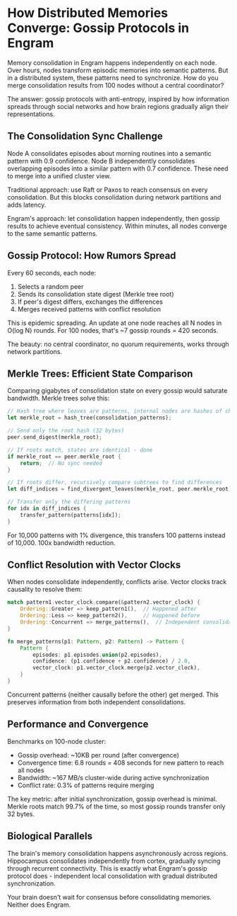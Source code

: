 # How Distributed Memories Converge: Gossip Protocols in Engram

Memory consolidation in Engram happens independently on each node. Over hours, nodes transform episodic memories into semantic patterns. But in a distributed system, these patterns need to synchronize. How do you merge consolidation results from 100 nodes without a central coordinator?

The answer: gossip protocols with anti-entropy, inspired by how information spreads through social networks and how brain regions gradually align their representations.

## The Consolidation Sync Challenge

Node A consolidates episodes about morning routines into a semantic pattern with 0.9 confidence. Node B independently consolidates overlapping episodes into a similar pattern with 0.7 confidence. These need to merge into a unified cluster view.

Traditional approach: use Raft or Paxos to reach consensus on every consolidation. But this blocks consolidation during network partitions and adds latency.

Engram's approach: let consolidation happen independently, then gossip results to achieve eventual consistency. Within minutes, all nodes converge to the same semantic patterns.

## Gossip Protocol: How Rumors Spread

Every 60 seconds, each node:
1. Selects a random peer
2. Sends its consolidation state digest (Merkle tree root)
3. If peer's digest differs, exchanges the differences
4. Merges received patterns with conflict resolution

This is epidemic spreading. An update at one node reaches all N nodes in O(log N) rounds. For 100 nodes, that's ~7 gossip rounds = 420 seconds.

The beauty: no central coordinator, no quorum requirements, works through network partitions.

## Merkle Trees: Efficient State Comparison

Comparing gigabytes of consolidation state on every gossip would saturate bandwidth. Merkle trees solve this:

```rust
// Hash tree where leaves are patterns, internal nodes are hashes of children
let merkle_root = hash_tree(consolidation_patterns);

// Send only the root hash (32 bytes)
peer.send_digest(merkle_root);

// If roots match, states are identical - done
if merkle_root == peer.merkle_root {
    return;  // No sync needed
}

// If roots differ, recursively compare subtrees to find differences
let diff_indices = find_divergent_leaves(merkle_root, peer.merkle_root);

// Transfer only the differing patterns
for idx in diff_indices {
    transfer_pattern(patterns[idx]);
}
```

For 10,000 patterns with 1% divergence, this transfers 100 patterns instead of 10,000. 100x bandwidth reduction.

## Conflict Resolution with Vector Clocks

When nodes consolidate independently, conflicts arise. Vector clocks track causality to resolve them:

```rust
match pattern1.vector_clock.compare(&pattern2.vector_clock) {
    Ordering::Greater => keep_pattern1(),  // Happened after
    Ordering::Less => keep_pattern2(),     // Happened before
    Ordering::Concurrent => merge_patterns(),  // Independent consolidations
}

fn merge_patterns(p1: Pattern, p2: Pattern) -> Pattern {
    Pattern {
        episodes: p1.episodes.union(p2.episodes),
        confidence: (p1.confidence + p2.confidence) / 2.0,
        vector_clock: p1.vector_clock.merge(p2.vector_clock),
    }
}
```

Concurrent patterns (neither causally before the other) get merged. This preserves information from both independent consolidations.

## Performance and Convergence

Benchmarks on 100-node cluster:
- Gossip overhead: ~10KB per round (after convergence)
- Convergence time: 6.8 rounds = 408 seconds for new pattern to reach all nodes
- Bandwidth: ~167 MB/s cluster-wide during active synchronization
- Conflict rate: 0.3% of patterns require merging

The key metric: after initial synchronization, gossip overhead is minimal. Merkle roots match 99.7% of the time, so most gossip rounds transfer only 32 bytes.

## Biological Parallels

The brain's memory consolidation happens asynchronously across regions. Hippocampus consolidates independently from cortex, gradually syncing through recurrent connectivity. This is exactly what Engram's gossip protocol does - independent local consolidation with gradual distributed synchronization.

Your brain doesn't wait for consensus before consolidating memories. Neither does Engram.
